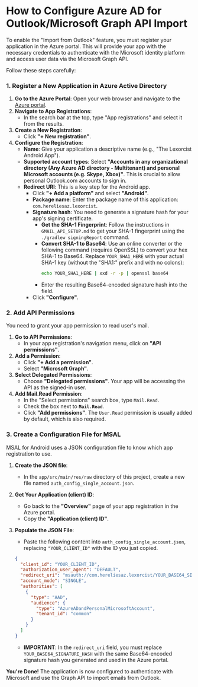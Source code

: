 # How to Configure Azure AD for Outlook/Microsoft Graph API Import

To enable the "Import from Outlook" feature, you must register your application in the Azure portal. This will provide your app with the necessary credentials to authenticate with the Microsoft identity platform and access user data via the Microsoft Graph API.

Follow these steps carefully:

### 1. Register a New Application in Azure Active Directory

1.  **Go to the Azure Portal**: Open your web browser and navigate to the [Azure portal](https://portal.azure.com/).
2.  **Navigate to App Registrations**:
    *   In the search bar at the top, type "App registrations" and select it from the results.
3.  **Create a New Registration**:
    *   Click **"+ New registration"**.
4.  **Configure the Registration**:
    *   **Name**: Give your application a descriptive name (e.g., "The Lexorcist Android App").
    *   **Supported account types**: Select **"Accounts in any organizational directory (Any Azure AD directory - Multitenant) and personal Microsoft accounts (e.g. Skype, Xbox)"**. This is crucial to allow personal Outlook.com accounts to sign in.
    *   **Redirect URI**: This is a key step for the Android app.
        *   Click **"+ Add a platform"** and select **"Android"**.
        *   **Package name**: Enter the package name of this application: `com.hereliesaz.lexorcist`.
        *   **Signature hash**: You need to generate a signature hash for your app's signing certificate.
            *   **Get the SHA-1 Fingerprint**: Follow the instructions in `GMAIL_API_SETUP.md` to get your SHA-1 fingerprint using the `./gradlew signingReport` command.
            *   **Convert SHA-1 to Base64**: Use an online converter or the following command (requires OpenSSL) to convert your hex SHA-1 to Base64. Replace `YOUR_SHA1_HERE` with your actual SHA-1 key (without the "SHA1:" prefix and with no colons):
                ```bash
                echo YOUR_SHA1_HERE | xxd -r -p | openssl base64
                ```
            *   Enter the resulting Base64-encoded signature hash into the field.
        *   Click **"Configure"**.

### 2. Add API Permissions

You need to grant your app permission to read user's mail.

1.  **Go to API Permissions**:
    *   In your app registration's navigation menu, click on **"API permissions"**.
2.  **Add a Permission**:
    *   Click **"+ Add a permission"**.
    *   Select **"Microsoft Graph"**.
3.  **Select Delegated Permissions**:
    *   Choose **"Delegated permissions"**. Your app will be accessing the API as the signed-in user.
4.  **Add Mail.Read Permission**:
    *   In the "Select permissions" search box, type `Mail.Read`.
    *   Check the box next to **`Mail.Read`**.
    *   Click **"Add permissions"**. The `User.Read` permission is usually added by default, which is also required.

### 3. Create a Configuration File for MSAL

MSAL for Android uses a JSON configuration file to know which app registration to use.

1.  **Create the JSON file**:
    *   In the `app/src/main/res/raw` directory of this project, create a new file named `auth_config_single_account.json`.
2.  **Get Your Application (client) ID**:
    *   Go back to the **"Overview"** page of your app registration in the Azure portal.
    *   Copy the **"Application (client) ID"**.
3.  **Populate the JSON File**:
    *   Paste the following content into `auth_config_single_account.json`, replacing `"YOUR_CLIENT_ID"` with the ID you just copied.

    ```json
    {
      "client_id": "YOUR_CLIENT_ID",
      "authorization_user_agent": "DEFAULT",
      "redirect_uri": "msauth://com.hereliesaz.lexorcist/YOUR_BASE64_SIGNATURE_HASH",
      "account_mode": "SINGLE",
      "authorities": [
        {
          "type": "AAD",
          "audience": {
            "type": "AzureADandPersonalMicrosoftAccount",
            "tenant_id": "common"
          }
        }
      ]
    }
    ```
    *   **IMPORTANT**: In the `redirect_uri` field, you must replace `YOUR_BASE64_SIGNATURE_HASH` with the same Base64-encoded signature hash you generated and used in the Azure portal.

**You're Done!** The application is now configured to authenticate with Microsoft and use the Graph API to import emails from Outlook.